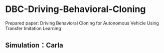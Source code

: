# DBC-Driving-Behavioral-Cloning

Prepared paper: Driving Behavioral Cloning for Autonomous Vehicle Using Transfer Imitation Learning

## Simulation：Carla
